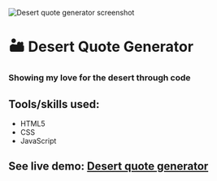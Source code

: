 ![Desert quote generator screenshot](https://res.cloudinary.com/dqe0hw0ru/image/upload/v1565188115/desert_quotes.png)
# 🏜️ Desert Quote Generator
### Showing my love for the desert through code

## Tools/skills used:
* HTML5
* CSS
* JavaScript

## See live demo: [Desert quote generator](https://nicolepdev.github.io/desert-quote-generator/)
